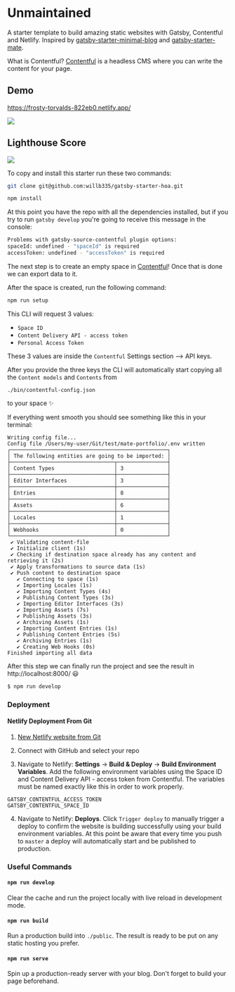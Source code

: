 # Unmaintained


A starter template to build amazing static websites with Gatsby, Contentful and Netlify. Inspired by [gatsby-starter-minimal-blog](https://minimal-blog.lekoarts.de/) and [gatsby-starter-mate](https://github.com/EmaSuriano/gatsby-starter-mate).

What is Contentful? [Contentful](https://contentful.com) is a headless CMS where you can write the content for your page.

## Demo

https://frosty-torvalds-822eb0.netlify.app/

![](screenshots/hoa.png)

## Lighthouse Score

![](screenshots/lighthouse_score.png)

To copy and install this starter run these two commands:

```bash
git clone git@github.com:willb335/gatsby-starter-hoa.git
```

```bash
npm install
```

At this point you have the repo with all the dependencies installed, but if you try to run `gatsby develop` you're going to receive this message in the console:

```bash
Problems with gatsby-source-contentful plugin options:
spaceId: undefined - "spaceId" is required
accessToken: undefined - "accessToken" is required
```

The next step is to create an empty space in [Contentful](https://www.contentful.com/)! Once that is done we can export data to it.

After the space is created, run the following command:

```bash
npm run setup
```

This CLI will request 3 values:

- `Space ID`
- `Content Delivery API - access token`
- `Personal Access Token`

These 3 values are inside the `Contentful` Settings section --> API keys.

After you provide the three keys the CLI will automatically start copying all the `Content models` and `Contents` from

```
./bin/contentful-config.json
```

to your space ✨

If everything went smooth you should see something like this in your terminal:

```text
Writing config file...
Config file /Users/my-user/Git/test/mate-portfolio/.env written
┌──────────────────────────────────────────────────┐
│ The following entities are going to be imported: │
├─────────────────────────────────┬────────────────┤
│ Content Types                   │ 3              │
├─────────────────────────────────┼────────────────┤
│ Editor Interfaces               │ 3              │
├─────────────────────────────────┼────────────────┤
│ Entries                         │ 8              │
├─────────────────────────────────┼────────────────┤
│ Assets                          │ 6              │
├─────────────────────────────────┼────────────────┤
│ Locales                         │ 1              │
├─────────────────────────────────┼────────────────┤
│ Webhooks                        │ 0              │
└─────────────────────────────────┴────────────────┘
 ✔ Validating content-file
 ✔ Initialize client (1s)
 ✔ Checking if destination space already has any content and retrieving it (2s)
 ✔ Apply transformations to source data (1s)
 ✔ Push content to destination space
   ✔ Connecting to space (1s)
   ✔ Importing Locales (1s)
   ✔ Importing Content Types (4s)
   ✔ Publishing Content Types (3s)
   ✔ Importing Editor Interfaces (3s)
   ✔ Importing Assets (7s)
   ✔ Publishing Assets (3s)
   ✔ Archiving Assets (1s)
   ✔ Importing Content Entries (1s)
   ✔ Publishing Content Entries (5s)
   ✔ Archiving Entries (1s)
   ✔ Creating Web Hooks (0s)
Finished importing all data
```

After this step we can finally run the project and see the result in http://localhost:8000/ 😃

```bash
$ npm run develop
```

### Deployment

#### Netlify Deployment From Git

1.  [New Netlify website from Git](https://app.netlify.com/start)

2.  Connect with GitHub and select your repo

3.  Navigate to Netlify: **Settings** → **Build & Deploy** → **Build Environment Variables**. Add the following environment variables using the Space ID and Content Delivery API - access token from Contentful. The variables must be named exactly like this in order to work properly.

```
GATSBY_CONTENTFUL_ACCESS_TOKEN
GATSBY_CONTENTFUL_SPACE_ID
```

4.  Navigate to Netlify: **Deploys**. Click `Trigger deploy` to manually trigger a deploy to confirm the website is building successfully using your build environment variables. At this point be aware that every time you push to `master` a deploy will automatically start and be published to production.

### Useful Commands

#### `npm run develop`

Clear the cache and run the project locally with live reload in development mode.

#### `npm run build`

Run a production build into `./public`. The result is ready to be put on any static hosting you prefer.

#### `npm run serve`

Spin up a production-ready server with your blog. Don't forget to build your page beforehand.
